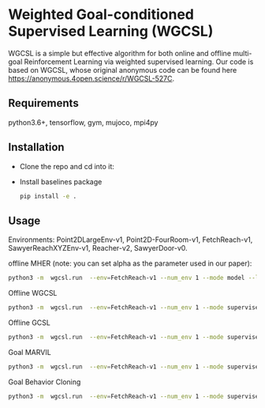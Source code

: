 # Weighted Goal-conditioned Supervised Learning (WGCSL)
WGCSL is a simple but effective algorithm for both online and offline multi-goal Reinforcement Learning via weighted supervised learning. 
Our code is based on WGCSL, whose original anonymous code can be found here https://anonymous.4open.science/r/WGCSL-527C.


## Requirements
python3.6+, tensorflow, gym, mujoco, mpi4py

## Installation
- Clone the repo and cd into it:

- Install baselines package
    ```bash
    pip install -e .
    ```


## Usage
Environments: Point2DLargeEnv-v1, Point2D-FourRoom-v1, FetchReach-v1, SawyerReachXYZEnv-v1, Reacher-v2, SawyerDoor-v0.

offline MHER (note: you can set alpha as the parameter used in our paper):
```bash
python3 -m  wgcsl.run  --env=FetchReach-v1 --num_env 1 --mode model --log_path ~/${path_name}  --alpha 5  --offline_train --load_buffer --load path  ./offline_data/expert/FetchReach-v1/
```


Offline WGCSL
```bash
python3 -m  wgcsl.run  --env=FetchReach-v1 --num_env 1 --mode supervised  --random_init 0 --load_path ./offline_data/random/FetchReach-v1/ --load_buffer --su_method gamma_exp_adv_clip10  --offline_train 
```

Offline GCSL
```bash
python3 -m  wgcsl.run  --env=FetchReach-v1 --num_env 1 --mode supervised  --random_init 0 --load_path ./offline_data/random/FetchReach-v1/ --load_buffer  --offline_train 
```

Goal MARVIL
```bash
python3 -m  wgcsl.run  --env=FetchReach-v1 --num_env 1 --mode supervised  --random_init 0 --load_path ./offline_data/random/FetchReach-v1/ --load_buffer  --su_method exp_adv  --no_relabel True   --offline_train 
```

Goal Behavior Cloning
```bash
python3 -m  wgcsl.run  --env=FetchReach-v1 --num_env 1 --mode supervised  --random_init 0 --load_path ./offline_data/random/FetchReach-v1/ --load_buffer     --offline_train 
```